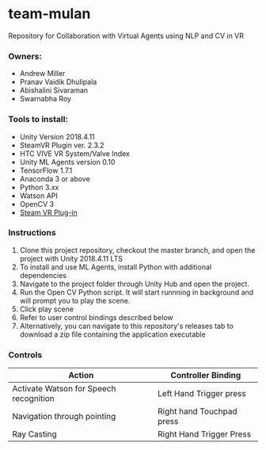 # team-mulan
Repository for Collaboration with Virtual Agents using NLP and CV in VR

### Owners:
* Andrew Miller
* Pranav Vaidik Dhulipala
* Abishalini Sivaraman
* Swarnabha Roy

### Tools to install: 
* Unity Version 2018.4.11
* SteamVR Plugin ver. 2.3.2
* HTC VIVE VR System/Valve Index
* Unity ML Agents version 0.10
* TensorFlow 1.7.1
* Anaconda 3 or above
* Python 3.xx
* Watson API
* OpenCV 3
* [Steam VR Plug-in](https://steamcommunity.com/app/250820/discussions/7/2605804632880587168/)

### Instructions
1) Clone this project repository, checkout the master branch, and open the project with Unity 2018.4.11 LTS
2) To install and use ML Agents, install Python with additional dependencies
3) Navigate to the project folder through Unity Hub and open the project.
4) Run the Open CV Python script. It will start runnning in background and will prompt you to play the scene.
5) Click play scene
6) Refer to user control bindings described below
7) Alternatively, you can navigate to this repository's releases tab to download a zip file containing the application executable

### Controls
Action | Controller Binding
------------ | -------------
Activate Watson for Speech recognition | Left Hand Trigger press
Navigation through pointing | Right hand Touchpad press
Ray Casting | Right Hand Trigger Press
